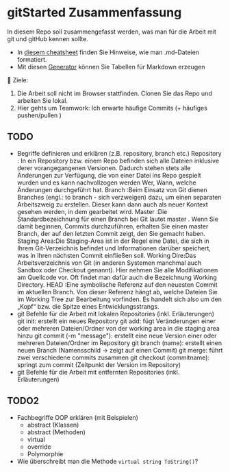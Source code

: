 # gitStarted Zusammenfassung
In diesem Repo soll zusammengefasst werden, was man für die Arbeit mit git und gitHub kennen sollte.
- In [diesem cheatsheet](https://github.com/adam-p/markdown-here/wiki/Markdown-Cheatsheet) finden Sie Hinweise, wie man .md-Dateien formatiert.
- Mit diesen [Generator](https://www.tablesgenerator.com/markdown_tables) können Sie Tabellen für Markdown erzeugen

:dart: Ziele:
1. Die Arbeit soll nicht im Browser stattfinden. Clonen Sie das Repo und arbeiten Sie lokal.
1. Hier gehts um Teamwork: Ich erwarte häufige Commits (+ häufiges pushen/pullen )

## TODO
- Begriffe definieren und erklären (z.B. repository, branch etc.)
Repository	: In ein Repository bzw. einem Repo befinden sich alle Dateien inklusive derer vorangegangenen Versionen. Dadurch stehen stets alle Änderungen zur Verfügung, die von einer Datei ins Repo gespielt wurden und es kann nachvollzogen werden Wer, Wann, welche Änderungen durchgeführt hat.
Branch		:Beim Einsatz von Git dienen Branches (engl.: to branch - sich verzweigen) dazu, um einen separaten Arbeitszweig zu erstellen. Dieser kann dann auch als neuer Kontext gesehen werden, in dem gearbeitet wird.
Master		:Die Standardbezeichnung für einen Branch bei Git lautet master . Wenn Sie damit beginnen, Commits durchzuführen, erhalten Sie einen master Branch, der auf den letzten Commit zeigt, den Sie gemacht haben.
Staging Area:Die Staging-Area ist in der Regel eine Datei, die sich in Ihrem Git-Verzeichnis befindet und Informationen darüber speichert, was in Ihren nächsten Commit einfließen soll.
Working Dire:Das Arbeitsverzeichnis von Git (in anderen Systemen manchmal auch Sandbox oder Checkout genannt). Hier nehmen Sie alle Modifikationen am Quellcode vor. Oft findet man dafür auch die Bezeichnung Working Directory.
HEAD		:Eine symbolische Referenz auf den neuesten Commit im aktuellen Branch. Von dieser Referenz hängt ab, welche Dateien Sie im Working Tree zur Bearbeitung vorfinden. Es handelt sich also um den „Kopf“ bzw. die Spitze eines Entwicklungsstrangs.
- git Befehle für die Arbeit mit lokalen Repositories (inkl. Erläuterungen)
git init: erstellt ein neues Repository
git add: fügt Veränderungen einer oder mehreren Dateien/Ordner von der working area in die staging area hinzu
git commit (-m "message"): erstellt eine neue Version einer oder mehreren Dateien/Ordner im Repository
git branch (name): erstellt einen neuen Branch (Namensschild -> zeigt auf einen Commit)
git merge: führt zwei verschiedene commits zusammen
git checkout (commitname): springt zum commit (Zeitpunkt der Version im Repository)
- git Befehle für die Arbeit mit entfernten Repositories (inkl. Erläuterungen)

## TODO2
- Fachbegriffe OOP erklären (mit Beispielen)
  - abstract (Klassen)
  - abstract (Methoden)
  - virtual
  - override
  - Polymorphie
- Wie überschreibt man die Methode `virtual string ToString()`?

